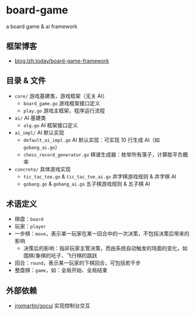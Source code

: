 # board-game

a board game & ai framework

## 框架博客

- [blog.lzh.today/board-game-framework](http://blog.lzh.today/board-game-framework/)

## 目录 & 文件

- `core/` 游戏基建类，游戏框架（无关 AI）
    - `board_game.go` 游戏框架接口定义
    - `play.go` 游戏主框架，程序运行流程
- `ai/` AI 基建类
    - `alg.go` AI 框架接口定义
- `ai_impl/` AI 默认实现
    - `default_ai_impl.go` AI 默认实现：可实现 10 行生成 AI（如 `gobang_ai.go`）
    - `chess_record_generator.go` 棋谱生成器：枚举所有落子，计算胜平负概率
- `concrete/` 具体游戏实现
    - `tic_tac_toe.go` & `tic_tac_toe_ai.go` 井字棋游戏规则 & 井字棋 AI
    - `gobang.go` & `gobang_ai.go` 五子棋游戏规则 & 五子棋 AI

## 术语定义

- 棋盘：`board`
- 玩家：`player`
- 一步棋：`move`，表示某一玩家在某一回合中的一次决策，不包括决策后带来的影响
    - 决策后的影响：指非玩家主管决策，而由系统自动触发的场面的变化，如围棋/象棋的吃子、飞行棋的跳跃
- 回合：`round`，表示某一玩家的下棋回合，可包括若干步
- 整盘棋：`game`，如：全局开始、全局结束

## 外部依赖

- [jroimartin/gocui](https://github.com/jroimartin/gocui) 实现控制台交互
